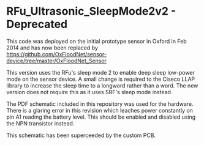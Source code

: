RFu_Ultrasonic_SleepMode2v2 - Deprecated
========================================

This code was deployed on the initial prototype sensor in Oxford in Feb 2014 and has now been replaced by https://github.com/OxFloodNet/sensor-device/tree/master/OxFloodNet_Sensor  

This version uses the RFu's sleep mode 2 to enable deep sleep low-power mode on the sensor device.  A small change is required to the Ciseco LLAP library to increase the sleep time to a longword rather than a word. The new version does not require this as it uses SRF's sleep mode instead.

The PDF schematic included in this repository was used for the hardware. There is a glaring error in this revision which leaches power constantly on pin A1 reading the battery level. This should be enabled and disabled using the NPN transistor instead. 

This schematic has been superceeded by the custom PCB.
